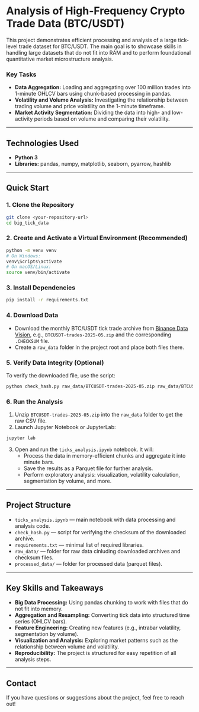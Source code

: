 # Analysis of High-Frequency Crypto Trade Data (BTC/USDT)

This project demonstrates efficient processing and analysis of a large tick-level trade dataset for BTC/USDT. The main goal is to showcase skills in handling large datasets that do not fit into RAM and to perform foundational quantitative market microstructure analysis.

### Key Tasks
- **Data Aggregation:** Loading and aggregating over 100 million trades into 1-minute OHLCV bars using chunk-based processing in pandas.
- **Volatility and Volume Analysis:** Investigating the relationship between trading volume and price volatility on the 1-minute timeframe.
- **Market Activity Segmentation:** Dividing the data into high- and low-activity periods based on volume and comparing their volatility.

---

## Technologies Used
- **Python 3**
- **Libraries:** pandas, numpy, matplotlib, seaborn, pyarrow, hashlib

---

## Quick Start

### 1. Clone the Repository
```bash
git clone <your-repository-url>
cd big_tick_data
```

### 2. Create and Activate a Virtual Environment (Recommended)
```bash
python -m venv venv
# On Windows:
venv\Scripts\activate
# On macOS/Linux:
source venv/bin/activate
```

### 3. Install Dependencies
```bash
pip install -r requirements.txt
```

### 4. Download Data
- Download the monthly BTC/USDT tick trade archive from [Binance Data Vision](https://data.binance.vision/?prefix=data/spot/monthly/trades/BTCUSDT/), e.g., `BTCUSDT-trades-2025-05.zip` and the corresponding `.CHECKSUM` file.
- Create a `raw_data` folder in the project root and place both files there.

### 5. Verify Data Integrity (Optional)
To verify the downloaded file, use the script:
```bash
python check_hash.py raw_data/BTCUSDT-trades-2025-05.zip raw_data/BTCUSDT-trades-2025-05.zip.CHECKSUM
```

### 6. Run the Analysis
1. Unzip `BTCUSDT-trades-2025-05.zip` into the `raw_data` folder to get the raw CSV file.
2. Launch Jupyter Notebook or JupyterLab:
```bash
jupyter lab
```
3. Open and run the `ticks_analysis.ipynb` notebook. It will:
   - Process the data in memory-efficient chunks and aggregate it into minute bars.
   - Save the results as a Parquet file for further analysis.
   - Perform exploratory analysis: visualization, volatility calculation, segmentation by volume, and more.

---

## Project Structure
- `ticks_analysis.ipynb` — main notebook with data processing and analysis code.
- `check_hash.py` — script for verifying the checksum of the downloaded archive.
- `requirements.txt` — minimal list of required libraries.
- `raw_data/` — folder for raw data cinluding downloaded archives and checksum files.
- `processed_data/` — folder for processed data (parquet files).


---

## Key Skills and Takeaways
- **Big Data Processing:** Using pandas chunking to work with files that do not fit into memory.
- **Aggregation and Resampling:** Converting tick data into structured time series (OHLCV bars).
- **Feature Engineering:** Creating new features (e.g., intrabar volatility, segmentation by volume).
- **Visualization and Analysis:** Exploring market patterns such as the relationship between volume and volatility.
- **Reproducibility:** The project is structured for easy repetition of all analysis steps.

---

## Contact
If you have questions or suggestions about the project, feel free to reach out!